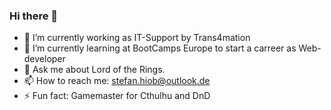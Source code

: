 ### Hi there 👋

- 🔭 I’m currently working as IT-Support by Trans4mation
- 🌱 I’m currently learning at BootCamps Europe to start a carreer as Web-developer
- 💬 Ask me about Lord of the Rings.
- 📫 How to reach me: stefan.hiob@outlook.de
- ⚡ Fun fact: Gamemaster for Cthulhu and DnD

